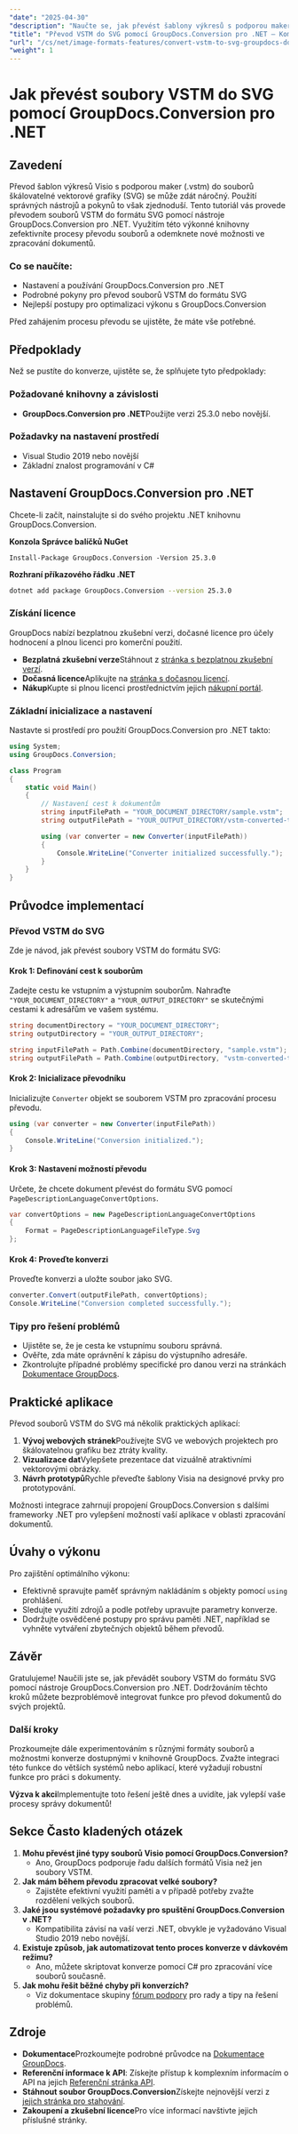 ```yaml
---
"date": "2025-04-30"
"description": "Naučte se, jak převést šablony výkresů s podporou maker (VSTM) aplikace Visio do souborů SVG pomocí nástroje GroupDocs.Conversion pro .NET. Tato podrobná příručka zjednodušuje proces převodu dokumentů."
"title": "Převod VSTM do SVG pomocí GroupDocs.Conversion pro .NET – Komplexní průvodce"
"url": "/cs/net/image-formats-features/convert-vstm-to-svg-groupdocs-dotnet/"
"weight": 1
---
```


# Jak převést soubory VSTM do SVG pomocí GroupDocs.Conversion pro .NET

## Zavedení

Převod šablon výkresů Visio s podporou maker (.vstm) do souborů škálovatelné vektorové grafiky (SVG) se může zdát náročný. Použití správných nástrojů a pokynů to však zjednoduší. Tento tutoriál vás provede převodem souborů VSTM do formátu SVG pomocí nástroje GroupDocs.Conversion pro .NET. Využitím této výkonné knihovny zefektivníte procesy převodu souborů a odemknete nové možnosti ve zpracování dokumentů.

### Co se naučíte:
- Nastavení a používání GroupDocs.Conversion pro .NET
- Podrobné pokyny pro převod souborů VSTM do formátu SVG
- Nejlepší postupy pro optimalizaci výkonu s GroupDocs.Conversion

Před zahájením procesu převodu se ujistěte, že máte vše potřebné.

## Předpoklady

Než se pustíte do konverze, ujistěte se, že splňujete tyto předpoklady:

### Požadované knihovny a závislosti
- **GroupDocs.Conversion pro .NET**Použijte verzi 25.3.0 nebo novější.

### Požadavky na nastavení prostředí
- Visual Studio 2019 nebo novější
- Základní znalost programování v C#

## Nastavení GroupDocs.Conversion pro .NET

Chcete-li začít, nainstalujte si do svého projektu .NET knihovnu GroupDocs.Conversion.

**Konzola Správce balíčků NuGet**

```plaintext
Install-Package GroupDocs.Conversion -Version 25.3.0
```

**Rozhraní příkazového řádku .NET**

```bash
dotnet add package GroupDocs.Conversion --version 25.3.0
```

### Získání licence

GroupDocs nabízí bezplatnou zkušební verzi, dočasné licence pro účely hodnocení a plnou licenci pro komerční použití.
- **Bezplatná zkušební verze**Stáhnout z [stránka s bezplatnou zkušební verzí](https://releases.groupdocs.com/conversion/net/).
- **Dočasná licence**Aplikujte na [stránka s dočasnou licencí](https://purchase.groupdocs.com/temporary-license/).
- **Nákup**Kupte si plnou licenci prostřednictvím jejich [nákupní portál](https://purchase.groupdocs.com/buy).

### Základní inicializace a nastavení

Nastavte si prostředí pro použití GroupDocs.Conversion pro .NET takto:

```csharp
using System;
using GroupDocs.Conversion;

class Program
{
    static void Main()
    {
        // Nastavení cest k dokumentům
        string inputFilePath = "YOUR_DOCUMENT_DIRECTORY/sample.vstm";
        string outputFilePath = "YOUR_OUTPUT_DIRECTORY/vstm-converted-to.svg";

        using (var converter = new Converter(inputFilePath))
        {
            Console.WriteLine("Converter initialized successfully.");
        }
    }
}
```

## Průvodce implementací

### Převod VSTM do SVG

Zde je návod, jak převést soubory VSTM do formátu SVG:

#### Krok 1: Definování cest k souborům

Zadejte cestu ke vstupním a výstupním souborům. Nahraďte `"YOUR_DOCUMENT_DIRECTORY"` a `"YOUR_OUTPUT_DIRECTORY"` se skutečnými cestami k adresářům ve vašem systému.

```csharp
string documentDirectory = "YOUR_DOCUMENT_DIRECTORY";
string outputDirectory = "YOUR_OUTPUT_DIRECTORY";

string inputFilePath = Path.Combine(documentDirectory, "sample.vstm");
string outputFilePath = Path.Combine(outputDirectory, "vstm-converted-to.svg");
```

#### Krok 2: Inicializace převodníku

Inicializujte `Converter` objekt se souborem VSTM pro zpracování procesu převodu.

```csharp
using (var converter = new Converter(inputFilePath))
{
    Console.WriteLine("Conversion initialized.");
}
```

#### Krok 3: Nastavení možností převodu

Určete, že chcete dokument převést do formátu SVG pomocí `PageDescriptionLanguageConvertOptions`.

```csharp
var convertOptions = new PageDescriptionLanguageConvertOptions
{
    Format = PageDescriptionLanguageFileType.Svg
};
```

#### Krok 4: Proveďte konverzi

Proveďte konverzi a uložte soubor jako SVG.

```csharp
converter.Convert(outputFilePath, convertOptions);
Console.WriteLine("Conversion completed successfully.");
```

### Tipy pro řešení problémů
- Ujistěte se, že je cesta ke vstupnímu souboru správná.
- Ověřte, zda máte oprávnění k zápisu do výstupního adresáře.
- Zkontrolujte případné problémy specifické pro danou verzi na stránkách [Dokumentace GroupDocs](https://docs.groupdocs.com/conversion/net/).

## Praktické aplikace

Převod souborů VSTM do SVG má několik praktických aplikací:
1. **Vývoj webových stránek**Používejte SVG ve webových projektech pro škálovatelnou grafiku bez ztráty kvality.
2. **Vizualizace dat**Vylepšete prezentace dat vizuálně atraktivními vektorovými obrázky.
3. **Návrh prototypů**Rychle převeďte šablony Visia na designové prvky pro prototypování.

Možnosti integrace zahrnují propojení GroupDocs.Conversion s dalšími frameworky .NET pro vylepšení možností vaší aplikace v oblasti zpracování dokumentů.

## Úvahy o výkonu

Pro zajištění optimálního výkonu:
- Efektivně spravujte paměť správným nakládáním s objekty pomocí `using` prohlášení.
- Sledujte využití zdrojů a podle potřeby upravujte parametry konverze.
- Dodržujte osvědčené postupy pro správu paměti .NET, například se vyhněte vytváření zbytečných objektů během převodů.

## Závěr

Gratulujeme! Naučili jste se, jak převádět soubory VSTM do formátu SVG pomocí nástroje GroupDocs.Conversion pro .NET. Dodržováním těchto kroků můžete bezproblémově integrovat funkce pro převod dokumentů do svých projektů.

### Další kroky

Prozkoumejte dále experimentováním s různými formáty souborů a možnostmi konverze dostupnými v knihovně GroupDocs. Zvažte integraci této funkce do větších systémů nebo aplikací, které vyžadují robustní funkce pro práci s dokumenty.

**Výzva k akci**Implementujte toto řešení ještě dnes a uvidíte, jak vylepší vaše procesy správy dokumentů!

## Sekce Často kladených otázek

1. **Mohu převést jiné typy souborů Visio pomocí GroupDocs.Conversion?**
   - Ano, GroupDocs podporuje řadu dalších formátů Visia než jen soubory VSTM.
2. **Jak mám během převodu zpracovat velké soubory?**
   - Zajistěte efektivní využití paměti a v případě potřeby zvažte rozdělení velkých souborů.
3. **Jaké jsou systémové požadavky pro spuštění GroupDocs.Conversion v .NET?**
   - Kompatibilita závisí na vaší verzi .NET, obvykle je vyžadováno Visual Studio 2019 nebo novější.
4. **Existuje způsob, jak automatizovat tento proces konverze v dávkovém režimu?**
   - Ano, můžete skriptovat konverze pomocí C# pro zpracování více souborů současně.
5. **Jak mohu řešit běžné chyby při konverzích?**
   - Viz dokumentace skupiny [fórum podpory](https://forum.groupdocs.com/c/conversion/10) pro rady a tipy na řešení problémů.

## Zdroje
- **Dokumentace**Prozkoumejte podrobné průvodce na [Dokumentace GroupDocs](https://docs.groupdocs.com/conversion/net/).
- **Referenční informace k API**: Získejte přístup k komplexním informacím o API na jejich [Referenční stránka API](https://reference.groupdocs.com/conversion/net/).
- **Stáhnout soubor GroupDocs.Conversion**Získejte nejnovější verzi z [jejich stránka pro stahování](https://releases.groupdocs.com/conversion/net/).
- **Zakoupení a zkušební licence**Pro více informací navštivte jejich příslušné stránky.